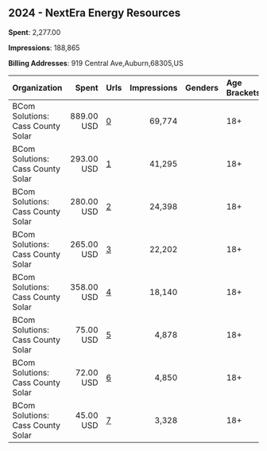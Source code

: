 ## 2024 - NextEra Energy Resources 
**Spent**: 2,277.00

**Impressions**: 188,865

**Billing Addresses**: 919 Central Ave,Auburn,68305,US

|Organization|Spent|Urls|Impressions|Genders|Age Brackets|Country Codes|
|:---|---:|:---|---:|:---|:---|:---|
|BCom Solutions: Cass County Solar|889.00 USD|[0](https://www.snap.com/political-ads/asset/29ac575137411ef86f548ce2fe326c668022091ce7d6623ba7f2bb92d542a801?mediaType=png)|69,774||18+|united states|
|BCom Solutions: Cass County Solar|293.00 USD|[1](https://www.snap.com/political-ads/asset/66c976c6e02f5a9b2c3a6e1c3b5a6f7be4e2bd2bb07f80964b6777b3000f425c?mediaType=png)|41,295||18+|united states|
|BCom Solutions: Cass County Solar|280.00 USD|[2](https://www.snap.com/political-ads/asset/c4dd96ef99d4a09164ce92d7cfac345e84362b2c9e8e07d022074e46bfc8ac4d?mediaType=png)|24,398||18+|united states|
|BCom Solutions: Cass County Solar|265.00 USD|[3](https://www.snap.com/political-ads/asset/506f5d2c197005d3c03064c00af544537cbe27737634b309d64205d73079bfa7?mediaType=mp4)|22,202||18+|united states|
|BCom Solutions: Cass County Solar|358.00 USD|[4](https://www.snap.com/political-ads/asset/e075002c997901d24eb9c8c83c19603e0cf0d54dd0c63e77d9dd6725720afdeb?mediaType=mp4)|18,140||18+|united states|
|BCom Solutions: Cass County Solar|75.00 USD|[5](https://www.snap.com/political-ads/asset/df7352a9b0e337827ba9f8c829a8514da604237d79b09b9db335e81b9fed5682?mediaType=png)|4,878||18+|united states|
|BCom Solutions: Cass County Solar|72.00 USD|[6](https://www.snap.com/political-ads/asset/42327d5ec01c69ac77d1f91c0e74f089b1abbdb3341644e49fc79ebdf029dfd7?mediaType=png)|4,850||18+|united states|
|BCom Solutions: Cass County Solar|45.00 USD|[7](https://www.snap.com/political-ads/asset/59c9dac8055cd756dc4c85bd661350ef13a2030f0e531e04ef0b634c542eebf4?mediaType=png)|3,328||18+|united states|
